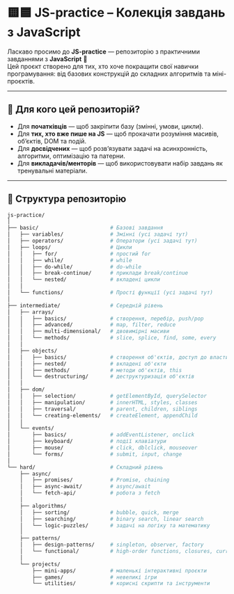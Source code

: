 # 🟨🟦 JS-practice – Колекція завдань з JavaScript

Ласкаво просимо до **JS-practice** — репозиторію з практичними завданнями з **JavaScript** 🚀  
Цей проєкт створено для тих, хто хоче покращити свої навички програмування: від базових конструкцій до складних алгоритмів та міні-проєктів.

---

## 📖 Для кого цей репозиторій?

- Для **початківців** — щоб закріпити базу (змінні, умови, цикли).  
- Для **тих, хто вже пише на JS** — щоб прокачати розуміння масивів, об’єктів, DOM та подій.  
- Для **досвідчених** — щоб розв’язувати задачі на асинхронність, алгоритми, оптимізацію та патерни.  
- Для **викладачів/менторів** — щоб використовувати набір завдань як тренувальні матеріали.  

---

## 📂 Структура репозиторію

```bash
js-practice/
│
├── basic/                       # Базові завдання
│   ├── variables/               # Змінні (усі задачі тут)
│   ├── operators/               # Оператори (усі задачі тут)
│   ├── loops/                   # Цикли
│   │   ├── for/                 # простий for
│   │   ├── while/               # while
│   │   ├── do-while/            # do-while
│   │   ├── break-continue/      # приклади break/continue
│   │   └── nested/              # вкладені цикли
│   │
│   └── functions/               # Прості функції (усі задачі тут)
│
├── intermediate/                # Середній рівень
│   ├── arrays/
│   │   ├── basics/              # створення, перебір, push/pop
│   │   ├── advanced/            # map, filter, reduce
│   │   ├── multi-dimensional/   # двовимірні масиви
│   │   └── methods/             # slice, splice, find, some, every
│   │
│   ├── objects/
│   │   ├── basics/              # створення об'єктів, доступ до властивостей
│   │   ├── nested/              # вкладені об'єкти
│   │   ├── methods/             # методи об'єктів, this
│   │   └── destructuring/       # деструктуризація об'єктів
│   │
│   ├── dom/
│   │   ├── selection/           # getElementById, querySelector
│   │   ├── manipulation/        # innerHTML, styles, classes
│   │   ├── traversal/           # parent, children, siblings
│   │   └── creating-elements/   # createElement, appendChild
│   │
│   └── events/
│       ├── basics/              # addEventListener, onclick
│       ├── keyboard/            # події клавіатури
│       ├── mouse/               # click, dblclick, mouseover
│       └── forms/               # submit, input, change
│
└── hard/                        # Складний рівень
    ├── async/
    │   ├── promises/            # Promise, chaining
    │   ├── async-await/         # async/await
    │   └── fetch-api/           # робота з fetch
    │
    ├── algorithms/
    │   ├── sorting/             # bubble, quick, merge
    │   ├── searching/           # binary search, linear search
    │   └── logic-puzzles/       # задачі на логіку та математику
    │
    ├── patterns/
    │   ├── design-patterns/     # singleton, observer, factory
    │   └── functional/          # high-order functions, closures, currying
    │
    └── projects/
        ├── mini-apps/           # маленькі інтерактивні проєкти
        ├── games/               # невеликі ігри
        └── utilities/           # корисні скрипти та інструменти
